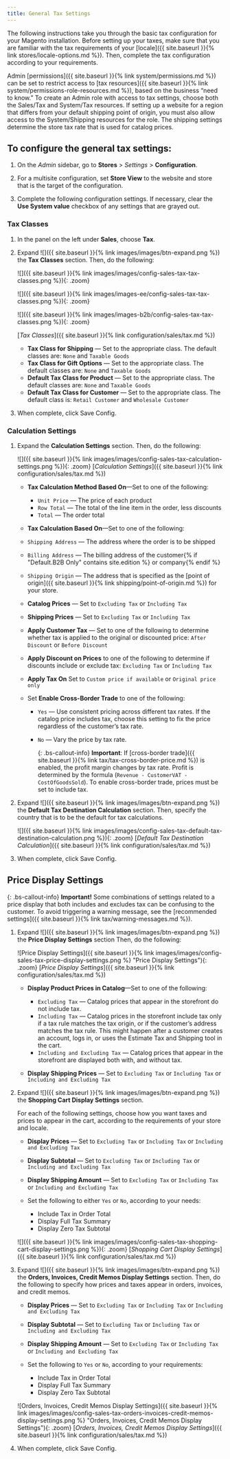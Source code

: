 ```yaml
---
title: General Tax Settings
---
```


The following instructions take you through the basic tax configuration for your Magento installation. Before setting up your taxes, make sure that you are familiar with the tax requirements of your [locale]({{ site.baseurl }}{% link stores/locale-options.md %}). Then, complete the tax configuration according to your requirements.

Admin [permissions]({{ site.baseurl }}{% link system/permissions.md %}) can be set to restrict access to [tax resources]({{ site.baseurl }}{% link system/permissions-role-resources.md %}), based on the business “need to know.” To create an Admin role with access to tax settings, choose both the Sales/Tax and System/Tax resources. If setting up a website for a region that differs from your default shipping point of origin, you must also allow access to the System/Shipping resources for the role. The shipping settings determine the store tax rate that is used for catalog prices.

## To configure the general tax settings:

1. On the _Admin_ sidebar, go to **Stores** > _Settings_ > **Configuration**.

1. For a multisite configuration, set **Store View** to the website and store that is the target of the configuration.

1. Complete the following configuration settings. If necessary, clear the **Use System value** checkbox of any settings that are grayed out.

### Tax Classes

1. In the panel on the left under **Sales**, choose **Tax**.

1. Expand ![]({{ site.baseurl }}{% link images/images/btn-expand.png %}) the **Tax Classes** section. Then, do the following:

    <!--{% if "Default.CE Only" contains site.edition %}-->
    ![]({{ site.baseurl }}{% link images/images/config-sales-tax-tax-classes.png %}){: .zoom}
    <!--{% endif %}-->
    <!--{% if "Default.EE Only" contains site.edition %}-->
    ![]({{ site.baseurl }}{% link images/images-ee/config-sales-tax-tax-classes.png %}){: .zoom}
    <!--{% endif %}-->
    <!--{% if "Default.B2B Only" contains site.edition %}-->
    ![]({{ site.baseurl }}{% link images/images-b2b/config-sales-tax-tax-classes.png %}){: .zoom}
    <!--{% endif %}-->
    [_Tax Classes_]({{ site.baseurl }}{% link configuration/sales/tax.md %})

    - **Tax Class for Shipping** — Set to the appropriate class. The default classes are: `None` and `Taxable Goods`
    <!--{% if "Default.EE Only" contains site.edition %}-->
    - **Tax Class for Gift Options** — Set to the appropriate class. The default classes are: `None` and `Taxable Goods`
    <!--{% endif %}-->
    - **Default Tax Class for Product** — Set to the appropriate class. The default classes are: `None` and `Taxable Goods`
    - **Default Tax Class for Customer** — Set to the appropriate class. The default class is: `Retail Customer` and `Wholesale Customer`

1. When complete, click <span class="btn">Save Config</span>.

### Calculation Settings

1. Expand the **Calculation Settings** section. Then, do the following:

    ![]({{ site.baseurl }}{% link images/images/config-sales-tax-calculation-settings.png %}){: .zoom}
    [_Calculation Settings_]({{ site.baseurl }}{% link configuration/sales/tax.md %})

    - **Tax Calculation Method Based On**—Set to one of the following:
      - `Unit Price` — The price of each product
      - `Row Total` — The total of the line item in the order, less discounts
      - `Total` — The order total

    -  **Tax Calculation Based On**—Set to one of the following:
      - `Shipping Address` — The address where the order is to be shipped
      - `Billing Address` — The billing address of the customer{% if "Default.B2B Only" contains site.edition %} or company{% endif %}
      - `Shipping Origin` — The address that is specified as the [point of origin]({{ site.baseurl }}{% link shipping/point-of-origin.md %}) for your store.

    - **Catalog Prices** — Set to `Excluding Tax` or `Including Tax`
    - **Shipping Prices** — Set to `Excluding Tax` or `Including Tax`
    - **Apply Customer Tax** — Set to one of the following to determine whether tax is applied to the original or discounted price: `After Discount` or `Before Discount`
    - **Apply Discount on Prices** to one of the following to determine if discounts include or exclude tax: `Excluding Tax` or `Including Tax`
    - **Apply Tax On** Set to `Custom price if available` or `Original price only`
    - Set **Enable Cross-Border Trade** to one of the following:
      - `Yes` — Use consistent pricing across different tax rates. If the catalog price includes tax, choose this setting to fix the price regardless of the customer’s tax rate.
      - `No` — Vary the price by tax rate.

        {: .bs-callout-info}
        **Important**: 
        If [cross-border trade]({{ site.baseurl }}{% link tax/tax-cross-border-price.md %}) is enabled, the profit margin changes by tax rate. Profit is determined by the formula (`Revenue - CustomerVAT - CostOfGoodsSold`). To enable cross-border trade, prices must be set to include tax.

1. Expand ![]({{ site.baseurl }}{% link images/images/btn-expand.png %}) the **Default Tax Destination Calculation** section. Then, specify the country that is to be the default for tax calculations.

    ![]({{ site.baseurl }}{% link images/images/config-sales-tax-default-tax-destination-calculation.png %}){: .zoom}
    [_Default Tax Destination Calculation_]({{ site.baseurl }}{% link configuration/sales/tax.md %})

1. When complete, click <span class="btn">Save Config</span>.

## Price Display Settings

{: .bs-callout-info}
**Important!** 
Some combinations of settings related to a price display that both includes and excludes tax can be confusing to the customer. To avoid triggering a warning message, see the [recommended settings]({{ site.baseurl }}{% link tax/warning-messages.md %}).

1. Expand ![]({{ site.baseurl }}{% link images/images/btn-expand.png %}) the **Price Display Settings** section Then, do the following:

    ![Price Display Settings]({{ site.baseurl }}{% link images/images/config-sales-tax-price-display-settings.png %} "Price Display Settings"){: .zoom}
    [_Price Display Settings_]({{ site.baseurl }}{% link configuration/sales/tax.md %})

    - **Display Product Prices in Catalog**—Set to one of the following:

        - `Excluding Tax` — Catalog prices that appear in the storefront do not include tax.
        - `Including Tax` — Catalog prices in the storefront include tax only if a tax rule matches the tax origin, or if the customer’s address matches the tax rule. This might happen after a customer creates an account, logs in, or uses the Estimate Tax and Shipping tool in the cart.
        - `Including and Excluding Tax` — Catalog prices that appear in the storefront are displayed both with, and without tax.

    - **Display Shipping Prices** — Set to `Excluding Tax` or `Including Tax` or `Including and Excluding Tax`

1. Expand ![]({{ site.baseurl }}{% link images/images/btn-expand.png %}) the **Shopping Cart Display Settings** section.

    For each of the following settings, choose how you want taxes and prices to appear in the cart, according to the requirements of your store and locale.

    - **Display Prices** — Set to `Excluding Tax` or `Including Tax` or `Including and Excluding Tax`

    - **Display Subtotal** — Set to `Excluding Tax` or `Including Tax` or `Including and Excluding Tax`

    - **Display Shipping Amount** — Set to `Excluding Tax` or `Including Tax` or `Including and Excluding Tax`

    - Set the following to either `Yes` or `No`, according to your needs:
        - Include Tax in Order Total
        - Display Full Tax Summary
        - Display Zero Tax Subtotal

    ![]({{ site.baseurl }}{% link images/images/config-sales-tax-shopping-cart-display-settings.png %}){: .zoom}
    [_Shopping Cart Display Settings_]({{ site.baseurl }}{% link configuration/sales/tax.md %})

1. Expand ![]({{ site.baseurl }}{% link images/images/btn-expand.png %}) the **Orders, Invoices, Credit Memos Display Settings** section. Then, do the following to specify how prices and taxes appear in orders, invoices, and credit memos.

    - **Display Prices** — Set to `Excluding Tax` or `Including Tax` or `Including and Excluding Tax`

    - **Display Subtotal** — Set to `Excluding Tax` or `Including Tax` or `Including and Excluding Tax`

    - **Display Shipping Amount** — Set to `Excluding Tax` or `Including Tax` or `Including and Excluding Tax`

    - Set the following to `Yes` or `No`, according to your requirements:
        - Include Tax in Order Total
        - Display Full Tax Summary
        - Display Zero Tax Subtotal

    ![Orders, Invoices, Credit Memos Display Settings]({{ site.baseurl }}{% link images/images/config-sales-tax-orders-invoices-credit-memos-display-settings.png %} "Orders, Invoices, Credit Memos Display Settings"){: .zoom}
    [_Orders, Invoices, Credit Memos Display Settings_]({{ site.baseurl }}{% link configuration/sales/tax.md %})

1. When complete, click <span class="btn">Save Config</span>.
